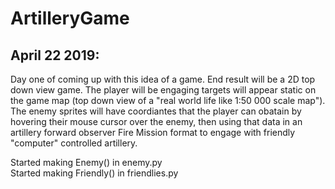 # ArtilleryGame

April 22 2019:
-------------
Day one of coming up with this idea of a game. End result will be a 2D top down view game. The player will be engaging targets 
will appear static on the game map (top down view of a "real world life like 1:50 000 scale map"). The enemy sprites will have 
coordiantes that the player can obatain by hovering their mouse cursor over the enemy, then using that data in an artillery 
forward observer Fire Mission format to engage with friendly "computer" controlled artillery.

Started making Enemy() in enemy.py  
Started making Friendly() in friendlies.py
